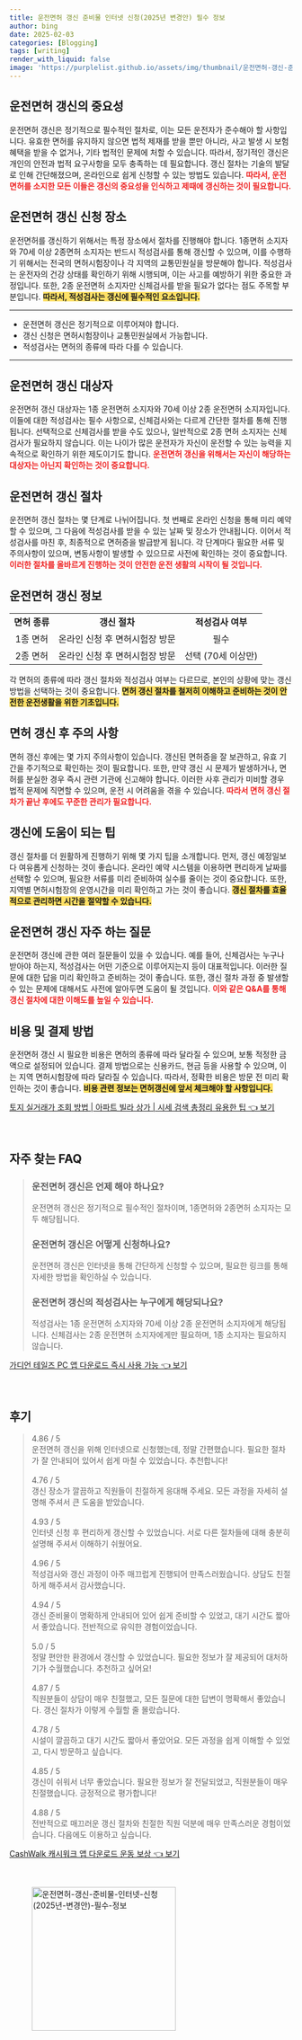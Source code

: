 ```yaml
---
title: 운전면허 갱신 준비물 인터넷 신청(2025년 변경안) 필수 정보
author: bing
date: 2025-02-03
categories: [Blogging]
tags: [writing]
render_with_liquid: false
image: 'https://purplelist.github.io/assets/img/thumbnail/운전면허-갱신-준비물-인터넷-신청(2025년-변경안)-필수-정보.webp'
---
```



<h2 id='운전면허_갱신의_중요성'>운전면허 갱신의 중요성</h2>

<p>운전면허 갱신은 정기적으로 필수적인 절차로, 이는 모든 운전자가 준수해야 할 사항입니다. 유효한 면허를 유지하지 않으면 법적 제재를 받을 뿐만 아니라, 사고 발생 시 보험 혜택을 받을 수 없거나, 기타 법적인 문제에 처할 수 있습니다. 따라서, 정기적인 갱신은 개인의 안전과 법적 요구사항을 모두 충족하는 데 필요합니다. 갱신 절차는 기술의 발달로 인해 간단해졌으며, 온라인으로 쉽게 신청할 수 있는 방법도 있습니다. <b><span style="color: #ee2323;">따라서, 운전면허를 소지한 모든 이들은 갱신의 중요성을 인식하고 제때에 갱신하는 것이 필요합니다.</span></b></p>

<h2 id='운전면허_갱신_신청_장소'>운전면허 갱신 신청 장소</h2>

<p>운전면허를 갱신하기 위해서는 특정 장소에서 절차를 진행해야 합니다. 1종면허 소지자와 70세 이상 2종면허 소지자는 반드시 적성검사를 통해 갱신할 수 있으며, 이를 수행하기 위해서는 전국의 면허시험장이나 각 지역의 교통민원실을 방문해야 합니다. 적성검사는 운전자의 건강 상태를 확인하기 위해 시행되며, 이는 사고를 예방하기 위한 중요한 과정입니다. 또한, 2종 운전면허 소지자만 신체검사를 받을 필요가 없다는 점도 주목할 부분입니다. <b><span style="background-color: #ffe066;">따라서, 적성검사는 갱신에 필수적인 요소입니다.</span></b></p>

<hr />

<ul>
    <li>운전면허 갱신은 정기적으로 이루어져야 합니다.</li>
    <li>갱신 신청은 면허시험장이나 교통민원실에서 가능합니다.</li>
    <li>적성검사는 면허의 종류에 따라 다를 수 있습니다.</li>
</ul>

<hr />

<h2 id='운전면허_갱신_대상자'>운전면허 갱신 대상자</h2>

<p>운전면허 갱신 대상자는 1종 운전면허 소지자와 70세 이상 2종 운전면허 소지자입니다. 이들에 대한 적성검사는 필수 사항으로, 신체검사와는 다르게 간단한 절차를 통해 진행됩니다. 선택적으로 신체검사를 받을 수도 있으나, 일반적으로 2종 면허 소지자는 신체검사가 필요하지 않습니다. 이는 나이가 많은 운전자가 자신이 운전할 수 있는 능력을 지속적으로 확인하기 위한 제도이기도 합니다. <b><span style="color: #ee2323;">운전면허 갱신을 위해서는 자신이 해당하는 대상자는 아닌지 확인하는 것이 중요합니다.</span></b></p>

<h2 id='운전면허_갱신_절차'>운전면허 갱신 절차</h2>

<p>운전면허 갱신 절차는 몇 단계로 나뉘어집니다. 첫 번째로 온라인 신청을 통해 미리 예약할 수 있으며, 그 다음에 적성검사를 받을 수 있는 날짜 및 장소가 안내됩니다. 이어서 적성검사를 마친 후, 최종적으로 면허증을 발급받게 됩니다. 각 단계마다 필요한 서류 및 주의사항이 있으며, 변동사항이 발생할 수 있으므로 사전에 확인하는 것이 중요합니다. <b><span style="color: #ee2323;">이러한 절차를 올바르게 진행하는 것이 안전한 운전 생활의 시작이 될 것입니다.</span></b></p>

<h2 id='운전면허_갱신_정보'>운전면허 갱신 정보</h2>

<table>
    <tr>
        <td style="text-align: center; height: 17px;"><b>면허 종류</b></td>
        <td style="text-align: center; height: 17px;"><b>갱신 절차</b></td>
        <td style="text-align: center; height: 17px;"><b>적성검사 여부</b></td>
    </tr>
    <tr>
        <td style="text-align: center; height: 17px;">1종 면허</td>
        <td style="text-align: center; height: 17px;">온라인 신청 후 면허시험장 방문</td>
        <td style="text-align: center; height: 17px;">필수</td>
    </tr>
    <tr>
        <td style="text-align: center; height: 17px;">2종 면허</td>
        <td style="text-align: center; height: 17px;">온라인 신청 후 면허시험장 방문</td>
        <td style="text-align: center; height: 17px;">선택 (70세 이상만)</td>
    </tr>
</table>

<p>각 면허의 종류에 따라 갱신 절차와 적성검사 여부는 다르므로, 본인의 상황에 맞는 갱신 방법을 선택하는 것이 중요합니다. <b><span style="background-color: #ffe066;">면허 갱신 절차를 철저히 이해하고 준비하는 것이 안전한 운전생활을 위한 기초입니다.</span></b></p>

<h2 id='면허_갱신_후_주의사항'>면허 갱신 후 주의 사항</h2>

<p>면허 갱신 후에는 몇 가지 주의사항이 있습니다. 갱신된 면허증을 잘 보관하고, 유효 기간을 주기적으로 확인하는 것이 필요합니다. 또한, 만약 갱신 시 문제가 발생하거나, 면허를 분실한 경우 즉시 관련 기관에 신고해야 합니다. 이러한 사후 관리가 미비할 경우 법적 문제에 직면할 수 있으며, 운전 시 어려움을 겪을 수 있습니다. <b><span style="color: #ee2323;">따라서 면허 갱신 절차가 끝난 후에도 꾸준한 관리가 필요합니다.</span></b></p>

<h2 id='갱신_도움이_되는_팁'>갱신에 도움이 되는 팁</h2>

<p>갱신 절차를 더 원활하게 진행하기 위해 몇 가지 팁을 소개합니다. 먼저, 갱신 예정일보다 여유롭게 신청하는 것이 좋습니다. 온라인 예약 시스템을 이용하면 편리하게 날짜를 선택할 수 있으며, 필요한 서류를 미리 준비하여 실수를 줄이는 것이 중요합니다. 또한, 지역별 면허시험장의 운영시간을 미리 확인하고 가는 것이 좋습니다. <b><span style="background-color: #ffe066;">갱신 절차를 효율적으로 관리하면 시간을 절약할 수 있습니다.</span></b></p>

<h2 id='운전면허_갱신_자주_하는_질문'>운전면허 갱신 자주 하는 질문</h2>

<p>운전면허 갱신에 관한 여러 질문들이 있을 수 있습니다. 예를 들어, 신체검사는 누구나 받아야 하는지, 적성검사는 어떤 기준으로 이루어지는지 등이 대표적입니다. 이러한 질문에 대한 답을 미리 확인하고 준비하는 것이 좋습니다. 또한, 갱신 절차 과정 중 발생할 수 있는 문제에 대해서도 사전에 알아두면 도움이 될 것입니다. <b><span style="color: #ee2323;">이와 같은 Q&A를 통해 갱신 절차에 대한 이해도를 높일 수 있습니다.</span></b></p>

<h2 id='비용_및_결제방법'>비용 및 결제 방법</h2>

<p>운전면허 갱신 시 필요한 비용은 면허의 종류에 따라 달라질 수 있으며, 보통 적정한 금액으로 설정되어 있습니다. 결제 방법으로는 신용카드, 현금 등을 사용할 수 있으며, 이는 지역 면허시험장에 따라 달라질 수 있습니다. 따라서, 정확한 비용은 방문 전 미리 확인하는 것이 좋습니다. <b><span style="background-color: #ffe066;">비용 관련 정보는 면허갱신에 앞서 체크해야 할 사항입니다.</span></b></p>


<p><a class="click-button" title="토지 실거래가 조회 방법 | 아파트 빌라 상가 | 시세 검색 총정리 유용한 팁" href="https://purplelist.github.io/posts/%ED%86%A0%EC%A7%80-%EC%8B%A4%EA%B1%B0%EB%9E%98%EA%B0%80-%EC%A1%B0%ED%9A%8C-%EB%B0%A9%EB%B2%95-%EC%95%84%ED%8C%8C%ED%8A%B8-%EB%B9%8C%EB%9D%BC-%EC%83%81%EA%B0%80-%EC%8B%9C%EC%84%B8-%EA%B2%80%EC%83%89-%EC%B4%9D%EC%A0%95%EB%A6%AC-%EC%9C%A0%EC%9A%A9%ED%95%9C-%ED%8C%81/" rel="dofollow">토지 실거래가 조회 방법 | 아파트 빌라 상가 | 시세 검색 총정리 유용한 팁 👈 보기</a></p><br>
<h2 id='자주_찾는_FAQ'>자주 찾는 FAQ</h2>
<div itemscope="" itemtype="https://schema.org/FAQPage"> 
<blockquote> 
<div itemscope="" itemprop="mainEntity" itemtype="https://schema.org/Question"> 
<h3 itemprop="name">운전면허 갱신은 언제 해야 하나요?</h3> 
<div itemscope="" itemprop="acceptedAnswer" itemtype="https://schema.org/Answer"> 
<span itemprop="text"> 
<p>운전면허 갱신은 정기적으로 필수적인 절차이며, 1종면허와 2종면허 소지자는 모두 해당됩니다.</p> 
</span> 
</div> 
</div> 

<div itemscope="" itemprop="mainEntity" itemtype="https://schema.org/Question"> 
<h3 itemprop="name">운전면허 갱신은 어떻게 신청하나요?</h3> 
<div itemscope="" itemprop="acceptedAnswer" itemtype="https://schema.org/Answer"> 
<span itemprop="text"> 
<p>운전면허 갱신은 인터넷을 통해 간단하게 신청할 수 있으며, 필요한 링크를 통해 자세한 방법을 확인하실 수 있습니다.</p> 
</span> 
</div> 
</div> 

<div itemscope="" itemprop="mainEntity" itemtype="https://schema.org/Question"> 
<h3 itemprop="name">운전면허 갱신의 적성검사는 누구에게 해당되나요?</h3> 
<div itemscope="" itemprop="acceptedAnswer" itemtype="https://schema.org/Answer"> 
<span itemprop="text"> 
<p>적성검사는 1종 운전면허 소지자와 70세 이상 2종 운전면허 소지자에게 해당됩니다. 신체검사는 2종 운전면허 소지자에게만 필요하며, 1종 소지자는 필요하지 않습니다.</p> 
</span> 
</div> 
</div> 
</blockquote> 
</div>
<p><a class="click-button" title="가디언 테일즈 PC 앱 다운로드 즉시 사용 가능" href="https://purplelist.github.io/posts/%EA%B0%80%EB%94%94%EC%96%B8-%ED%85%8C%EC%9D%BC%EC%A6%88-PC-%EC%95%B1-%EB%8B%A4%EC%9A%B4%EB%A1%9C%EB%93%9C-%EC%A6%89%EC%8B%9C-%EC%82%AC%EC%9A%A9-%EA%B0%80%EB%8A%A5/" rel="dofollow">가디언 테일즈 PC 앱 다운로드 즉시 사용 가능 👈 보기</a></p><br>
<h2 id='후기'>후기</h2>
<div itemscope itemtype="https://schema.org/Product">
  <blockquote>
  <div itemprop="review" itemscope itemtype="https://schema.org/Review">
      <div itemprop="reviewRating" itemscope itemtype="https://schema.org/Rating"> <span itemprop="ratingValue">4.86</span> / <span itemprop="bestRating">5</span> </div>
      <span itemprop="reviewBody">운전면허 갱신을 위해 인터넷으로 신청했는데, 정말 간편했습니다. 필요한 절차가 잘 안내되어 있어서 쉽게 마칠 수 있었습니다. 추천합니다!</span>
  </div>
  <br>
  <div itemprop="review" itemscope itemtype="https://schema.org/Review">
      <div itemprop="reviewRating" itemscope itemtype="https://schema.org/Rating"> <span itemprop="ratingValue">4.76</span> / <span itemprop="bestRating">5</span> </div>
      <span itemprop="reviewBody">갱신 장소가 깔끔하고 직원들이 친절하게 응대해 주세요. 모든 과정을 자세히 설명해 주셔서 큰 도움을 받았습니다.</span>
  </div>
  <br>
  <div itemprop="review" itemscope itemtype="https://schema.org/Review">
      <div itemprop="reviewRating" itemscope itemtype="https://schema.org/Rating"> <span itemprop="ratingValue">4.93</span> / <span itemprop="bestRating">5</span> </div>
      <span itemprop="reviewBody">인터넷 신청 후 편리하게 갱신할 수 있었습니다. 서로 다른 절차들에 대해 충분히 설명해 주셔서 이해하기 쉬웠어요.</span>
  </div>
  <br>
  <div itemprop="review" itemscope itemtype="https://schema.org/Review">
      <div itemprop="reviewRating" itemscope itemtype="https://schema.org/Rating"> <span itemprop="ratingValue">4.96</span> / <span itemprop="bestRating">5</span> </div>
      <span itemprop="reviewBody">적성검사와 갱신 과정이 아주 매끄럽게 진행되어 만족스러웠습니다. 상담도 친절하게 해주셔서 감사했습니다.</span>
  </div>
  <br>
  <div itemprop="review" itemscope itemtype="https://schema.org/Review">
      <div itemprop="reviewRating" itemscope itemtype="https://schema.org/Rating"> <span itemprop="ratingValue">4.94</span> / <span itemprop="bestRating">5</span> </div>
      <span itemprop="reviewBody">갱신 준비물이 명확하게 안내되어 있어 쉽게 준비할 수 있었고, 대기 시간도 짧아서 좋았습니다. 전반적으로 유익한 경험이었습니다.</span>
  </div>
  <br>
  <div itemprop="review" itemscope itemtype="https://schema.org/Review">
      <div itemprop="reviewRating" itemscope itemtype="https://schema.org/Rating"> <span itemprop="ratingValue">5.0</span> / <span itemprop="bestRating">5</span> </div>
      <span itemprop="reviewBody">정말 편안한 환경에서 갱신할 수 있었습니다. 필요한 정보가 잘 제공되어 대처하기가 수월했습니다. 추천하고 싶어요!</span>
  </div>
  <br>
  <div itemprop="review" itemscope itemtype="https://schema.org/Review">
      <div itemprop="reviewRating" itemscope itemtype="https://schema.org/Rating"> <span itemprop="ratingValue">4.87</span> / <span itemprop="bestRating">5</span> </div>
      <span itemprop="reviewBody">직원분들이 상담이 매우 친절했고, 모든 질문에 대한 답변이 명확해서 좋았습니다. 갱신 절차가 이렇게 수월할 줄 몰랐습니다.</span>
  </div>
  <br>
  <div itemprop="review" itemscope itemtype="https://schema.org/Review">
      <div itemprop="reviewRating" itemscope itemtype="https://schema.org/Rating"> <span itemprop="ratingValue">4.78</span> / <span itemprop="bestRating">5</span> </div>
      <span itemprop="reviewBody">시설이 깔끔하고 대기 시간도 짧아서 좋았어요. 모든 과정을 쉽게 이해할 수 있었고, 다시 방문하고 싶습니다.</span>
  </div>
  <br>
  <div itemprop="review" itemscope itemtype="https://schema.org/Review">
      <div itemprop="reviewRating" itemscope itemtype="https://schema.org/Rating"> <span itemprop="ratingValue">4.85</span> / <span itemprop="bestRating">5</span> </div>
      <span itemprop="reviewBody">갱신이 쉬워서 너무 좋았습니다. 필요한 정보가 잘 전달되었고, 직원분들이 매우 친절했습니다. 긍정적으로 평가합니다!</span>
  </div>
  <br>
  <div itemprop="review" itemscope itemtype="https://schema.org/Review">
      <div itemprop="reviewRating" itemscope itemtype="https://schema.org/Rating"> <span itemprop="ratingValue">4.88</span> / <span itemprop="bestRating">5</span> </div>
      <span itemprop="reviewBody">전반적으로 매끄러운 갱신 절차와 친절한 직원 덕분에 매우 만족스러운 경험이었습니다. 다음에도 이용하고 싶습니다.</span>
  </div>
  </blockquote>
</div>
<p><a class="click-button" title="CashWalk 캐시워크 앱 다운로드 운동 보상" href="https://purplelist.github.io/posts/CashWalk-%EC%BA%90%EC%8B%9C%EC%9B%8C%ED%81%AC-%EC%95%B1-%EB%8B%A4%EC%9A%B4%EB%A1%9C%EB%93%9C-%EC%9A%B4%EB%8F%99-%EB%B3%B4%EC%83%81/" rel="dofollow">CashWalk 캐시워크 앱 다운로드 운동 보상 👈 보기</a></p><br>
<figure class="image"><img src="https://purplelist.github.io/assets/img/thumbnail/운전면허-갱신-준비물-인터넷-신청(2025년-변경안)-필수-정보.webp" alt="운전면허-갱신-준비물-인터넷-신청(2025년-변경안)-필수-정보" width="256" height="256"></figure>